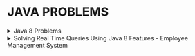 # JAVA PROBLEMS
<details>
  <summary>Java 8 Problems</summary>

12. Java 8 program to check if two strings are anagrams or not?
13. Find sum of all digits of a number in Java 8?
14. Find second largest number in an integer array?
15. Given a list of strings, sort them according to increasing order of their length?
16. Given an integer array, find sum and average of all elements?
17. How do you find common elements between two arrays?
18. Reverse each word of a string using Java 8 streams?
19. How do you find sum of first 10 natural numbers?
20. Reverse an integer array?
21. Print first 10 even numbers?
22. How do you find the most repeated element in an array?
23. Palindrome program using Java 8 streams?
24. Given a list of strings, find out those strings which start with a number?
25. How do you extract duplicate elements from an array?
26. Print duplicate characters in a string?
27. Find first repeated character in a string?
28. Find first non-repeated character in a string?
29. Fibonacci series?
30. First 10 odd numbers?
31. How do you get last element of an array?
32. Find the age of a person in years if the birthday is given?

</details>

<details>
  <summary>Solving Real Time Queries Using Java 8 Features - Employee Management System</summary>

1. How many male and female employees are there in the organization?
2. Print the name of all departments in the organization?
3. What is the average age of male and female employees?
4. Get the details of the highest paid employee in the organization?
5. Get the names of all employees who have joined after 2015?
6. Count the number of employees in each department?
7. What is the average salary of each department?
8. Get the details of the youngest male employee in the product development department?
9. Who has the most working experience in the organization?
10. How many male and female employees are there in the sales and marketing team?
11. What is the average salary of male and female employees?
12. List down the names of all employees in each department?
13. What is the average salary and total salary of the whole organization?
14. Separate the employees who are younger or equal to 25 years from those employees who are older than 25 years?
15. Who is the oldest employee in the organization? What is his age and which department does he belong to?

</details>
